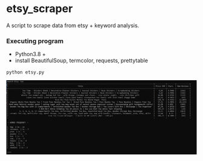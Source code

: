 # etsy_scraper
A script to scrape data from etsy + keyword analysis.



### Executing program

* Python3.8 + 
* install BeautifulSoup, termcolor, requests, prettytable
```
python etsy.py
```
![My Image](Capt1.PNG)
